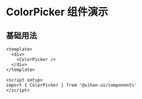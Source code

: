 # ColorPicker 组件演示

## 基础用法

```vue
<template>
  <div>
    <ColorPicker />
  </div>
</template>

<script setup>
import { ColorPicker } from '@xihan-ui/components'
</script>
```
